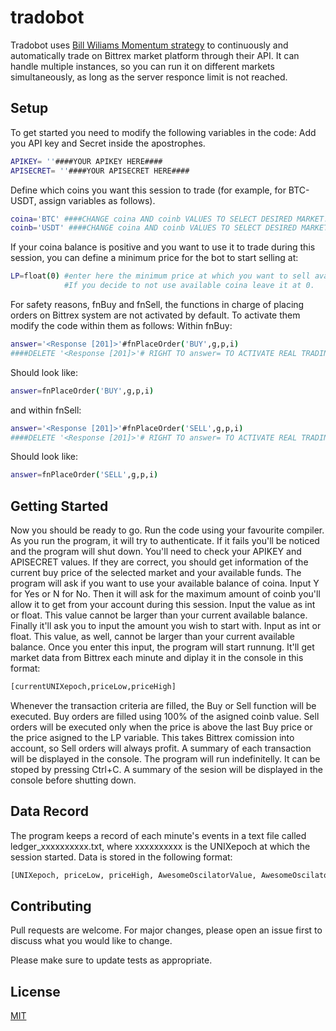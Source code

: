 # tradobot

Tradobot uses [Bill Wiliams Momentum strategy](https://tradingstrategyguides.com/bill-williams-awesome-oscillator-strategy/#:~:text=The%20Bill%20Williams%20Awesome%20Oscillator,confirming%20the%20price%20action%20shift.) to continuously and automatically trade on Bittrex market platform through their API. It can handle multiple instances, so you can run it on different markets simultaneously, as long as the server responce limit is not reached.

## Setup

To get started you need to modify the following variables in the code:
Add you API key and Secret inside the apostrophes.
```bash
APIKEY= ''####YOUR APIKEY HERE####
APISECRET= ''####YOUR APISECRET HERE####
```
Define which coins you want this session to trade (for example, for BTC-USDT, assign variables as follows).
```bash
coina='BTC' ####CHANGE coina AND coinb VALUES TO SELECT DESIRED MARKET.
coinb='USDT' ####CHANGE coina AND coinb VALUES TO SELECT DESIRED MARKET.
```
If your coina balance is positive and you want to use it to trade during this session, you can define a minimum price for the bot to start selling at:
```bash
LP=float(0) #enter here the minimum price at which you want to sell available coina.
            #If you decide to not use available coina leave it at 0.
```
For safety reasons, fnBuy and fnSell, the functions in charge of placing orders on Bittrex system are not activated by default. To activate them modify the code within them as follows:
Within fnBuy:
```bash
answer='<Response [201]>'#fnPlaceOrder('BUY',g,p,i)
####DELETE '<Response [201]>'# RIGHT TO answer= TO ACTIVATE REAL TRADING####
```
Should look like:
```bash
answer=fnPlaceOrder('BUY',g,p,i)
```
and within fnSell:
```bash
answer='<Response [201]>'#fnPlaceOrder('SELL',g,p,i)
####DELETE '<Response [201]>'# RIGHT TO answer= TO ACTIVATE REAL TRADING####
```
Should look like:
```bash
answer=fnPlaceOrder('SELL',g,p,i)
```
## Getting Started
Now you should be ready to go. Run the code using your favourite compiler.
As you run the program, it will try to authenticate. If it fails you'll be noticed and the program will shut down. You'll need to check your APIKEY and APISECRET values. If they are correct, you should get information of the current buy price of the selected market and your available funds.
The program will ask if you want to use your available balance of coina. Input Y for Yes or N for No.
Then it will ask for the maximum amount of coinb you'll allow it to get from your account during this session. Input the value as int or float. This value cannot be larger than your current available balance.
Finally it'll ask you to input the amount you wish to start with. Input as int or float. This value, as well, cannot be larger than your current available balance.
Once you enter this input, the program will start runnung. It'll get market data from Bittrex each minute and diplay it in the console in this format:
```bash
[currentUNIXepoch,priceLow,priceHigh]
```
Whenever the transaction criteria are filled, the Buy or Sell function will be executed. Buy orders are filled using 100% of the asigned coinb value. Sell orders will be executed only when the price is above the last Buy price or the price asigned to the LP variable. This takes Bittrex comission into account, so Sell orders will always profit.
A summary of each transaction will be displayed in the console.
The program will run indefinitelly. It can be stoped by pressing Ctrl+C. A summary of the sesion will be displayed in the console before shutting down.
## Data Record
The program keeps a record of each minute's events in a text file called ledger_xxxxxxxxxx.txt, where xxxxxxxxxx is the UNIXepoch at which the session started. Data is stored in the following format:
```bash
[UNIXepoch, priceLow, priceHigh, AwesomeOscilatorValue, AwesomeOscilatorCue, transactionType, lastBuyPrice]
```

## Contributing
Pull requests are welcome. For major changes, please open an issue first to discuss what you would like to change.

Please make sure to update tests as appropriate.

## License
[MIT](https://choosealicense.com/licenses/mit/)
